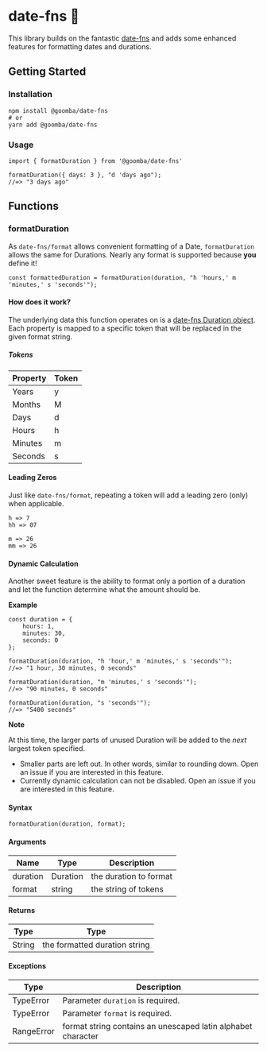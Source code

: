 # date-fns 📅

This library builds on the fantastic [date-fns](https://github.com/date-fns/date-fns) and adds some enhanced features for formatting dates and durations.

## Getting Started

### Installation

```
npm install @goomba/date-fns
# or
yarn add @goomba/date-fns
```

### Usage

```
import { formatDuration } from '@goomba/date-fns'

formatDuration({ days: 3 }, "d 'days ago");
//=> "3 days ago"
```

## Functions

### formatDuration

As `date-fns/format` allows convenient formatting of a Date, `formatDuration` allows the same for Durations. Nearly any format is supported because **you** define it!

```
const formattedDuration = formatDuration(duration, "h 'hours,' m 'minutes,' s 'seconds'");
```

#### How does it work?

The underlying data this function operates on is a <a href="https://date-fns.org/v2.16.1/docs/Duration" target="_blank">date-fns Duration object</a>. Each property is mapped to a specific token that will be replaced in the given format string.

##### Tokens

| Property | Token |
| -------- | ----- |
| Years    | y     |
| Months   | M     |
| Days     | d     |
| Hours    | h     |
| Minutes  | m     |
| Seconds  | s     |

#### Leading Zeros

Just like `date-fns/format`, repeating a token will add a leading zero (only) when applicable.

```
h => 7
hh => 07

m => 26
mm => 26
```

#### Dynamic Calculation

Another sweet feature is the ability to format only a portion of a duration and let the function determine what the amount should be.

**Example**

```
const duration = {
	hours: 1,
	minutes: 30,
	seconds: 0
};

formatDuration(duration, "h 'hour,' m 'minutes,' s 'seconds'");
//=> "1 hour, 30 minutes, 0 seconds"

formatDuration(duration, "m 'minutes,' s 'seconds'");
//=> "90 minutes, 0 seconds"

formatDuration(duration, "s 'seconds'");
//=> "5400 seconds"
```

**Note**

At this time, the larger parts of unused Duration will be added to the _next_ largest token specified.

- Smaller parts are left out. In other words, similar to rounding down. Open an issue if you are interested in this feature.
- Currently dynamic calculation can not be disabled. Open an issue if you are interested in this feature.

#### Syntax

```
formatDuration(duration, format);
```

#### Arguments

| Name     | Type     | Description            |
| -------- | -------- | ---------------------- |
| duration | Duration | the duration to format |
| format   | string   | the string of tokens   |

#### Returns

| Type   | Type                          |
| ------ | ----------------------------- |
| String | the formatted duration string |

#### Exceptions

| Type       | Description                                                  |
| ---------- | ------------------------------------------------------------ |
| TypeError  | Parameter `duration` is required.                            |
| TypeError  | Parameter `format` is required.                              |
| RangeError | format string contains an unescaped latin alphabet character |
